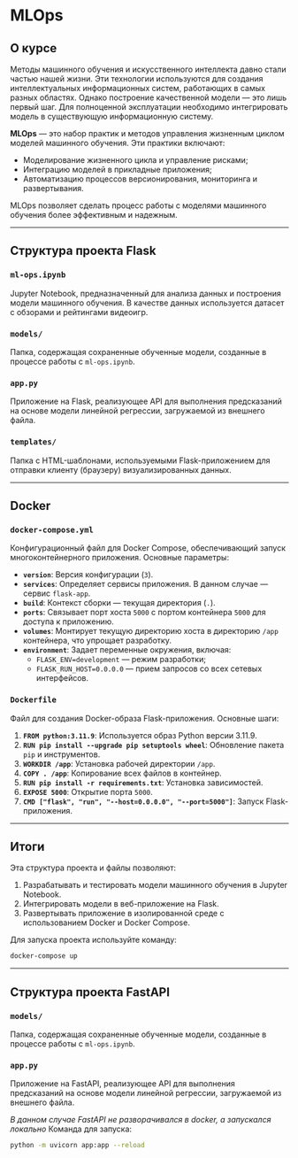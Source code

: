 # MLOps

## О курсе

Методы машинного обучения и искусственного интеллекта давно стали частью нашей жизни. Эти технологии используются для создания интеллектуальных информационных систем, работающих в самых разных областях. Однако построение качественной модели — это лишь первый шаг. Для полноценной эксплуатации необходимо интегрировать модель в существующую информационную систему.

**MLOps** — это набор практик и методов управления жизненным циклом моделей машинного обучения. Эти практики включают:

- Моделирование жизненного цикла и управление рисками;
- Интеграцию моделей в прикладные приложения;
- Автоматизацию процессов версионирования, мониторинга и развертывания.

MLOps позволяет сделать процесс работы с моделями машинного обучения более эффективным и надежным.

---

## Структура проекта Flask

### `ml-ops.ipynb`
Jupyter Notebook, предназначенный для анализа данных и построения модели машинного обучения. В качестве данных используется датасет с обзорами и рейтингами видеоигр.

### `models/`
Папка, содержащая сохраненные обученные модели, созданные в процессе работы с `ml-ops.ipynb`.

### `app.py`
Приложение на Flask, реализующее API для выполнения предсказаний на основе модели линейной регрессии, загружаемой из внешнего файла.

### `templates/`
Папка с HTML-шаблонами, используемыми Flask-приложением для отправки клиенту (браузеру) визуализированных данных.

---

## Docker

### `docker-compose.yml`
Конфигурационный файл для Docker Compose, обеспечивающий запуск многоконтейнерного приложения. Основные параметры:

- **`version`**: Версия конфигурации (`3`).
- **`services`**: Определяет сервисы приложения. В данном случае — сервис `flask-app`.
- **`build`**: Контекст сборки — текущая директория (`.`).
- **`ports`**: Связывает порт хоста `5000` с портом контейнера `5000` для доступа к приложению.
- **`volumes`**: Монтирует текущую директорию хоста в директорию `/app` контейнера, что упрощает разработку.
- **`environment`**: Задает переменные окружения, включая:
  - `FLASK_ENV=development` — режим разработки;
  - `FLASK_RUN_HOST=0.0.0.0` — прием запросов со всех сетевых интерфейсов.

### `Dockerfile`
Файл для создания Docker-образа Flask-приложения. Основные шаги:

1. **`FROM python:3.11.9`**: Используется образ Python версии 3.11.9.
2. **`RUN pip install --upgrade pip setuptools wheel`**: Обновление пакета `pip` и инструментов.
3. **`WORKDIR /app`**: Установка рабочей директории `/app`.
4. **`COPY . /app`**: Копирование всех файлов в контейнер.
5. **`RUN pip install -r requirements.txt`**: Установка зависимостей.
6. **`EXPOSE 5000`**: Открытие порта `5000`.
7. **`CMD ["flask", "run", "--host=0.0.0.0", "--port=5000"]`**: Запуск Flask-приложения.

---

## Итоги

Эта структура проекта и файлы позволяют:

1. Разрабатывать и тестировать модели машинного обучения в Jupyter Notebook.
2. Интегрировать модели в веб-приложение на Flask.
3. Развертывать приложение в изолированной среде с использованием Docker и Docker Compose.

Для запуска проекта используйте команду:

```bash
docker-compose up
```

---

## Структура проекта FastAPI

### `models/`
Папка, содержащая сохраненные обученные модели, созданные в процессе работы с `ml-ops.ipynb`.

### `app.py`
Приложение на FastAPI, реализующее API для выполнения предсказаний на основе модели линейной регрессии, загружаемой из внешнего файла.

_В данном случае FastAPI не разворачивался в docker, а запускался локально_
Команда для запуска:
```bash
python -m uvicorn app:app --reload
```